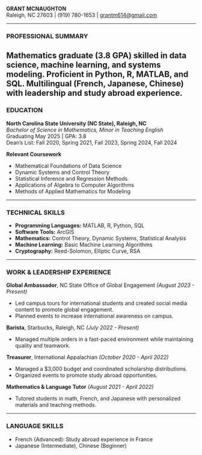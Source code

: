 **GRANT MCNAUGHTON**  
Raleigh, NC 27603 | (919) 780-1653 | grantm614@gmail.com

---

### **PROFESSIONAL SUMMARY**

Mathematics graduate (3.8 GPA) skilled in **data science**, **machine learning**, and **systems modeling**. Proficient in **Python**, **R**, **MATLAB**, and **SQL**. Multilingual (French, Japanese, Chinese) with leadership and study abroad experience.  
---

### **EDUCATION**

**North Carolina State University (NC State), Raleigh, NC**  
*Bachelor of Science in Mathematics, Minor in Teaching English*  
Graduating May 2025 | GPA: 3.8  
Dean’s List: Fall 2020, Spring 2021, Fall 2023, Spring 2024, Fall 2024

**Relevant Coursework**

* Mathematical Foundations of Data Science  
* Dynamic Systems and Control Theory  
* Statistical Inference and Regression Methods  
* Applications of Algebra to Computer Algorithms  
* Methods of Applied Mathematics for Modeling

---

### **TECHNICAL SKILLS**

* **Programming Languages:** MATLAB, R, Python, SQL  
* **Software Tools:** ArcGIS  
* **Mathematics:** Control Theory, Dynamic Systems, Statistical Analysis  
* **Machine Learning:** Basic Machine Learning Algorithms  
* **Cryptography:** Reed-Solomon, Elliptic Curve, RSA

---

### **WORK & LEADERSHIP EXPERIENCE**

**Global Ambassador**, NC State Office of Global Engagement *(August 2023 \- Present)*

* Led campus tours for international students and created social media content to promote global engagement.  
* Planned events to increase international awareness on campus.

**Barista**, Starbucks, Raleigh, NC *(July 2022 \- Present)*

* Managed multiple orders in a fast-paced environment while maintaining quality and teamwork.

**Treasurer**, International Appalachian *(October 2020 \- April 2022\)*

* Managed a $3,000 budget and coordinated scholarship distributions.  
* Organized events to promote study abroad opportunities.

**Mathematics & Language Tutor** *(August 2021 \- April 2022\)*

* Tutored students in math, French, and Japanese with personalized materials and teaching methods.

---

### **LANGUAGE SKILLS**

* French (Advanced): Study abroad experience in France   
* Japanese (Intermediate), Chinese (Beginner)


